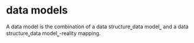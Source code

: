 # data models

A data model is the combination of a data structure⎵data model⎵ and a data structure⎵data model⎵-reality mapping.



